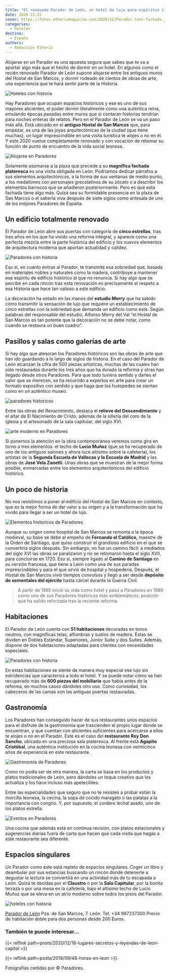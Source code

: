 ```yaml
---
title: "El renovado Parador de León, un hotel de lujo para espíritus ilustrados"
date: 2020-12-22
cover: https://fotos.etheriamagazine.com/2020/12/Parador-leon-fachada.jpg
categories: 
  - hoteles
destino: 
  - España
authors: 
  - Redacción Etheria
---
```


Alojarse en un Parador es una apuesta segura que sabes que te va a aportar algo más que el hecho de dormir en un hotel. En algunos como el recién renovado Parador de León supone alojarse entre los antiguos muros del Hostal de San Marcos, y dormir rodeado de cientos de obras de arte, una experiencia que te hará sentir parte de la Historia.

![Hoteles con historia](https://fotos.etheriamagazine.com/2020/12/Parador-leon-escalera.jpg "Escalera del Parador de León.")

Hay Paradores que ocupan espacios históricos y ese es uno de sus mayores alicientes, el 
poder dormir literalmente como una auténtica reina, emulando épocas pasadas entre muros 
que si contaran historias tendrían para noches enteras de relatos. Pero en el Parador de 
León se va un paso más allá. Está ubicado en el **antiguo Hostal de San Marcos** que, 
para empezar, es una de las joyas arquitectónicas de la ciudad (que tiene muchas), un 
lugar imprescindible en una visita turística te alojes o no en él. Y este 2020 vuelve 
completamente renovado y con vocación de retomar su función de punto de encuentro de la 
vida social leonesa. 

![Alojarse en Paradores](https://fotos.etheriamagazine.com/2020/12/Parador-leon-fachada.jpg "Fachada del Parador de León.")

Solamente asomarse a la plaza que precede a su **magnífica fachada plateresca** es una 
visita obligada en León. Podríamos dedicar párrafos a sus elementos arquitectónicos, a 
la forma de sus ventanas de medio punto, a los medallones con personajes grecolatinos de 
su zócalo o a describir los elementos barrocos que se añadieron posteriormente. Pero es 
que esta fachada tiene algo más. Quizá sea su formidable presencia en la plaza de San 
Marcos o el saberla viva después de siete siglos como antesala de uno de los mejores 
Paradores de España. 

## Un edificio totalmente renovado

El Parador de León abre sus puertas con categoría de **cinco estrellas**, tras tres años 
en los que ha vivido una reforma integral, y aparece como una perfecta mezcla entre la 
parte histórica del edificio y los nuevos elementos de arquitectura moderna que aportan 
actualidad y calidez. 

![Paradores con historia](https://fotos.etheriamagazine.com/2020/12/Parador-Leon-claustro.jpg "Claustro del Parador de León.")

Eso sí, en cuanto entras al Parador, te transmite esa sobriedad que, basada en 
materiales nobles y naturales como la madera, contribuye a mantener ese espíritu de 
edificio histórico al que no renuncia. Si hay algo que se percibe en cada rincón tras 
esta renovación es precisamente el respeto a esa Historia que hace tan valioso a este 
edificio. 

La decoración ha estado en las manos del **estudio Merry** que ha sabido cómo transmitir 
la sensación de lujo que requiere un establecimiento de cinco estrellas con la sobriedad 
que demanda un edificio como este. Según palabras del responsable del estudio, Alfonso 
Merry del Val “el Hostal de San Marcos es tan potente que la decoración no se debe 
notar, como cuando se restaura un buen cuadro”. 

## Pasillos y salas como galerías de arte

Si hay algo que atesoran los Paradores históricos son las obras de arte que han ido 
guardando a lo largo de siglos de historia. En el caso del Parador de León alcanzan la 
cifra de 500 piezas artísticas, muchas de las cuales han sido restauradas durante los 
tres años que ha durado la reforma y otras han llegado desde otros Paradores. Para que 
todo tuviera sentido y darles el valor que se merecen, se ha recurrido a expertos en 
arte para crear un formato expositivo con sentido y que haga que los huéspedes se 
sientan como en un auténtico museo. 

![paradores historicos](https://fotos.etheriamagazine.com/2020/12/Parador-Leon-descendimiento.jpg "Relieve de 'El Descendimiento' de Juan de Juni.")

Entre las obras del Renacimiento, destaca el **relieve del Descendimiento** y el altar 
de El Nacimiento de Cristo, además de la sillería del coro de la iglesia y el artesonado 
de la sala capitular, del siglo XVI. 

![arte moderno en Paradores](https://fotos.etheriamagazine.com/2020/12/Parador-Leon-atrio.jpg "Atrio del hotel con el techo de Lucio Muñoz.")

Si ponemos la atención en la obra contemporánea veremos como gira en torno a tres 
elementos: el techo de **Lucio Muñoz** (que se ha recuperado de uno de los antiguos 
salones y ahora luce altísimo sobre la cafetería), los artistas de la **Segunda Escuela 
de Vallecas y la Escuela de Madrid** y las obras de **José Vela Zanetti**. Unas obras 
que se muestran de la mejor forma posible, enmarcadas entre los elementos 
arquitectónicos del edificio histórico. 

## Un poco de historia

No nos resistimos a poner al edificio del Hostal de San Marcos en contexto, que es la 
mejor forma de dar valor a su origen y a la transformación que ha vivido para llegar a 
ser un hotel de lujo. 

![Elementos historicos de Paradores](https://fotos.etheriamagazine.com/2020/12/Parador-leon-artesonado.jpg "Sala con techo artesonado.")

Aunque su origen como hospital de San Marcos se remonta a la época medieval, su base se 
debe al empeño de **Fernando el Católico,** maestre de la Orden de Santiago, que quiso 
construir el grandioso edificio en el que se convertiría siglos después. Sin embargo, no 
fue un camino fácil: a mediados del siglo XVI las obras se paralizaron y no se retomaron 
hasta el siglo XVII, para concluirse en 1720. Eso sí, siempre ligado al **Camino de 
Santiago** en su versión francesa, que tiene a León como una de sus paradas 
imprescindibles y para el que sirvió de hospital y hospedería. Después, el Hostal de San 
Marcos vivió tiempos convulsos y llegó a ser desde **depósito de sementales del 
ejército** hasta cárcel durante la Guerra Civil. 

> A partir de 1965 inició su vida como hotel y pasó a Paradores en 1986 como uno de sus 
> Paradores históricos más emblemáticos, posición que ha salido reforzada tras la reciente 
> reforma. 

## Habitaciones

El Parador de León cuenta con **51 habitaciones** decoradas en tonos neutros, con 
magníficas telas, alfombras y suelos de madera. Éstas se dividen en Dobles Estándar, 
Superiores, Junior Suite y dos Suites. Además, dispone de dos habitaciones adaptadas 
para clientes con necesidades especiales. 

![Paradores con historia](https://fotos.etheriamagazine.com/2020/12/Parador-Leon-habitacion.jpg "Habitación del Parador Hostal de San Marcos.")

En estas habitaciones se siente de manera muy especial ese lujo sin estridencias que 
caracteriza a todo el hotel. Y se puede notar cómo se han recuperado más de **600 piezas 
del mobiliario** que había antes de la reforma, en muchos casos dándoles otro uso. Como 
curiosidad, los cabeceros de las camas son las antiguas puertas restauradas. 

## Gastronomía

Los Paradores han conseguido hacer de sus restaurantes unos espacios para el disfrute de 
la gastronomía que trascienden el propio lugar donde se encuentran, y que cuentan con 
alicientes suficientes para acercarse a ellos te alojes o no en el Parador. Este es el 
caso del **restaurante Rey Don Sancho**, ubicado en una preciosa sala plateresca. Al 
frente está **Agapito Cristóbal**, una auténtica institución en la cocina leonesa con 
veinticinco años de experiencia en este restaurante. 

![Gastronomía de Paradores](https://fotos.etheriamagazine.com/2020/12/Parador-leon-restaurante.jpg "Restaurante Rey Don Sancho.")

Como no podía ser de otra manera, la carta se basa en los productos y platos 
tradicionales de León, pero dándoles un toque creativo que los actualiza y los hace 
incluso más apetecibles. 

Entre las especialidades que seguro que no te resistes a probar están la morcilla 
leonesa, la cecina, la sopa de cocido maragato o las patatas a la importancia con 
congrio. Y, por supuesto, el cordero lechal asado, uno de los platos estrella. 

![Eventos en Paradores](https://fotos.etheriamagazine.com/2020/12/parador-leon-gastronomia-tapas.jpg "Gastronomía del Parador de León.")

Una cocina que además está en continua revisión, con platos estacionales y sugerencias 
diarias fuera de carta que hacen que cada visita que hagas a este restaurante sea 
diferente. 

## Espacios singulares

Un Parador como éste está repleto de espacios singulares. Coger un libro y deambular por 
sus estancias buscando un rincón donde detenerte a degustar la lectura se convertirá en 
una actividad más de tu escapada a León. Quizá te decidas por el **Claustro** o por la 
**Sala Capitular**, por la bonita terraza o por una mesa en la cafetería, bajo el 
altísimo techo de Lucio Muñoz que se eleva en un atrio moderno sobre todos los pisos del 
Parador. 

![hoteles con historia](https://fotos.etheriamagazine.com/2020/12/Parador-leon-lectura.jpg "Rincón perfecto para la lectura en el Parador de León.")

[Parador de León](https://www.parador.es/es/paradores/parador-de-leon) Pza. de San 
Marcos, 7. León. Tel. +34 987237300 Precio de habitación doble para dos personas desde 
200 Euros. 

### También te puede interesar...

{{< reflink path=posts/2020/12/16-lugares-secretos-y-leyendas-de-leon-capital >}} 

{{< reflink path=posts/2018/09/48-horas-en-leon >}}. 

Fotografías cedidas por © Paradores.
